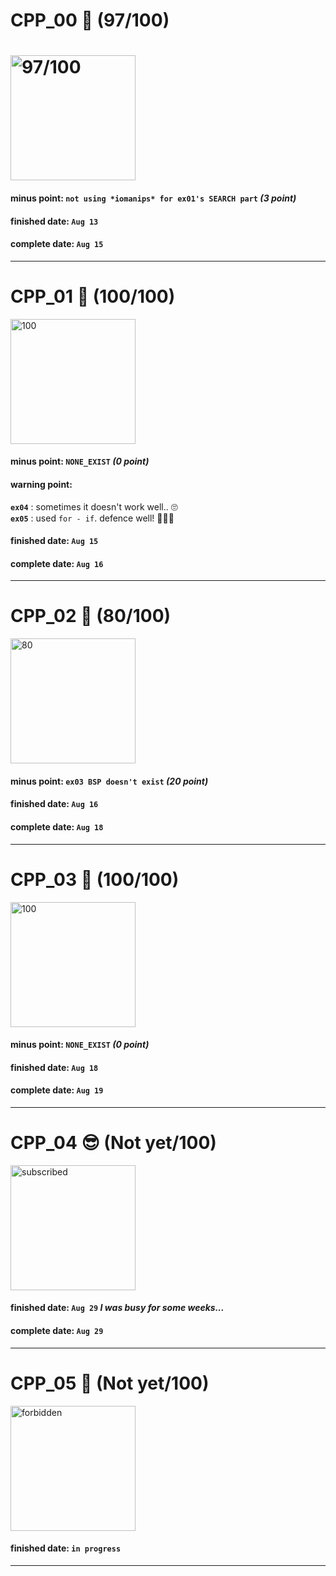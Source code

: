 # CPP_00 🍷 (97/100)

# <img width="200" alt="97/100" src="https://user-images.githubusercontent.com/35485904/129480121-b94f55a2-e5dc-4156-beff-2dea57165c4e.png">

#### minus point: `not using *iomanips* for ex01's SEARCH part` *(3 point)*

#### finished date: `Aug 13`
#### complete date: `Aug 15`

<hr>

# CPP_01 🍷 (100/100)

<img width="200" alt="100" src="https://user-images.githubusercontent.com/35485904/129510315-08af2253-a9eb-4d9a-b9a5-a721dec43e92.png">

#### minus point: `NONE_EXIST` *(0 point)*
#### warning point:
  **`ex04`** : sometimes it doesn't work well.. 🙄  
  **`ex05`** : used `for - if`. defence well! 🕵🏻‍♂️  

#### finished date: `Aug 15`
#### complete date: `Aug 16`

<hr>

# CPP_02 🍷 (80/100)

<img width="200" alt="80" src="https://user-images.githubusercontent.com/35485904/130015481-6d93dc1c-6d02-488e-aca6-60605f69443c.png">

#### minus point: `ex03 BSP doesn't exist` *(20 point)*

#### finished date: `Aug 16`
#### complete date: `Aug 18`

<hr>

# CPP_03 🍷 (100/100)

<img width="200" alt="100" src="https://user-images.githubusercontent.com/35485904/129510315-08af2253-a9eb-4d9a-b9a5-a721dec43e92.png">

#### minus point: `NONE_EXIST` *(0 point)*

#### finished date: `Aug 18`
#### complete date: `Aug 19`

<hr>

# CPP_04 😎 (Not yet/100)

<img width="200" alt="subscribed" src="https://user-images.githubusercontent.com/35485904/129480199-357c8fc7-a444-408e-a502-436e24c1b41a.png">

#### finished date: `Aug 29` *I was busy for some weeks...*
#### complete date: `Aug 29`

<hr>

# CPP_05 🗿 (Not yet/100)

<img width="200" alt="forbidden" src="https://user-images.githubusercontent.com/35485904/129566234-0cd1e0dd-0f4e-4823-a4e5-ce0f8cad8d61.png">

#### finished date: `in progress`

<hr>
